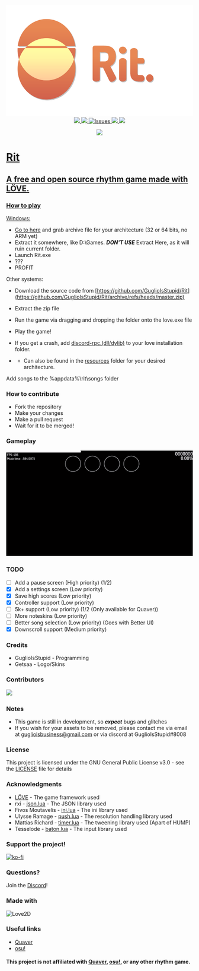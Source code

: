 <p align="center">
    <img src ="docs/logo.png" height=300><br>
    <a href="https://github.com/GuglioIsStupid/Rit/blob/master/LICENSE"><img src="https://img.shields.io/github/license/GuglioIsStupid/Rit?style=flat-square" height=25>
    <a href="https://discord.gg/ehY5gMMPW8"><img src="https://img.shields.io/discord/933976593137803276?style=flat-square" height=25>
    <a href="https://github.com/GuglioIsStupid/Rit/issues"><img src="https://img.shields.io/github/issues/GuglioIsStupid/Rit?style=flat-square" alt="Issues" height=25>
    <a href="#"> <!--To fix our click title to relocate thing-->
    <img src="https://forthebadge.com/images/badges/made-with-crayons.svg" height=25>
    <img src="https://forthebadge.com/images/badges/0-percent-optimized.svg" height=25>
</p>
<p align="center">
    <img src="https://forthebadge.com/images/badges/works-on-my-machine.svg" height=30>
</p>

# Rit
## A free and open source rhythm game made with LÖVE.

### How to play
Windows:
- Go to [here](https://nightly.link/GuglioIsStupid/Rit/workflows/windows-build.yaml/master) and grab archive file for your architecture (32 or 64 bits, no ARM yet)
- Extract it somewhere, like D:\Games. ***DON'T USE*** Extract Here, as it will ruin current folder.
- Launch Rit.exe
- ???
- PROFIT

Other systems:
- Download the source code from [https://github.com/GuglioIsStupid/Rit](https://github.com/GuglioIsStupid/Rit/archive/refs/heads/master.zip)
- Extract the zip file
- Run the game via dragging and dropping the folder onto the love.exe file
- Play the game!

- If you get a crash, add [discord-rpc.(dll/dylib)](https://github.com/discord/discord-rpc/releases/tag/v3.4.0) to your love installation folder.
- - Can also be found in the [resources](/resources) folder for your desired architecture.

Add songs to the %appdata%\rit\songs folder
  
### How to contribute
- Fork the repository
- Make your changes
- Make a pull request
- Wait for it to be merged!

### Gameplay
![Rit V0.0.1-beta](docs/playing.gif)

### TODO
- [ ] Add a pause screen (High priority) (1/2)
- [x] Add a settings screen (Low priority)
- [x] Save high scores (Low priority)
- [x] Controller support (Low priority)
- [ ] 5k+ support (Low priority) (1/2 (Only available for Quaver))
- [ ] More noteskins (Low priority)
- [ ] Better song selection (Low priority) (Goes with Better UI)
- [x] Downscroll support (Medium priority)

### Credits
- GuglioIsStupid - Programming
- Getsaa - Logo/Skins

### Contributors
<a href="https://github.com/GuglioIsStupid/Rit/graphs/contributors">
  <img src="https://contrib.rocks/image?repo=GuglioIsStupid/Rit" />
</a>

### Notes
- This game is still in development, so ***expect*** bugs and glitches
- If you wish for your assets to be removed, please contact me via email at [guglioisbusiness@gmail.com](mailto:guglioisbusiness@gmail.com) or via discord at GuglioIsStupid#8008

### License
This project is licensed under the GNU General Public License v3.0 - see the [LICENSE](/LICENSE) file for details

### Acknowledgments
- [LÖVE](https://love2d.org/) - The game framework used
- rxi - [json.lua](/love/lib/json.lua) - The JSON library used
- Fivos Moutavelis - [ini.lua](/love/lib/ini.lua) - The ini library used
- Ulysse Ramage - [push.lua](/love/lib/push.lua) - The resolution handling library used
- Mattias Richard - [timer.lua](/love/lib/timer.lua) - The tweening library used (Apart of HUMP)
- Tesselode - [baton.lua](/love/lib/baton.lua) - The input library used

### Support the project!
[![ko-fi](https://ko-fi.com/img/githubbutton_sm.svg)](https://ko-fi.com/A0A8GRXMX)

### Questions?
Join the [Discord](https://discord.gg/ehY5gMMPW8)!

### Made with
<img src="https://www.libretro.com/wp-content/uploads/2017/12/love2dlogo.png" height=50 alt="Love2D">

### Useful links
- [Quaver](https://quavergame.com/)
- [osu!](https://osu.ppy.sh/home)


#### This project is not affiliated with [Quaver](https://quavergame.com), [osu!](https://osu.ppy.sh/home), or any other rhythm game.
